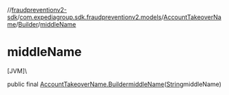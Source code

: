 //[fraudpreventionv2-sdk](../../../../index.md)/[com.expediagroup.sdk.fraudpreventionv2.models](../../index.md)/[AccountTakeoverName](../index.md)/[Builder](index.md)/[middleName](middle-name.md)

# middleName

[JVM]\

public final [AccountTakeoverName.Builder](index.md)[middleName](middle-name.md)([String](https://docs.oracle.com/javase/8/docs/api/java/lang/String.html)middleName)
